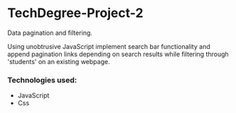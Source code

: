 # TechDegree-Project-2

Data pagination and filtering.

Using unobtrusive JavaScript implement search bar functionality and append pagination links depending on search results while filtering through 'students' on an existing webpage.

### Technologies used:

- JavaScript
- Css
